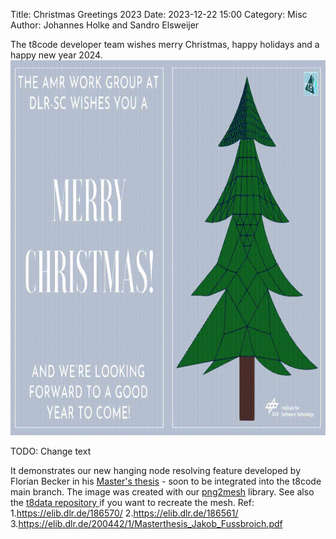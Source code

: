 Title: Christmas Greetings 2023
Date: 2023-12-22 15:00
Category: Misc
Author: Johannes Holke and Sandro Elsweijer

The t8code developer team wishes merry Christmas, happy holidays and a happy new year 2024.
<img src="images/christmas23/AMR_christmas_card_2023.gif" height="600" />


TODO: Change text

It demonstrates our new hanging node resolving feature developed by Florian Becker in his <a href="https://elib.dlr.de/187499"> Master's thesis</a> - soon to be integrated into the t8code main branch.
The image was created with our <a href="https://github.com/dlr-amr/png2mesh">png2mesh</a> library. See also the <a href="https://github.com/DLR-AMR/t8data/tree/main/png2mesh/ChristmasCard2022"> t8data repository </a> if you want to recreate the mesh.
Ref: 1.https://elib.dlr.de/186570/
     2.https://elib.dlr.de/186561/
     3.https://elib.dlr.de/200442/1/Masterthesis_Jakob_Fussbroich.pdf

